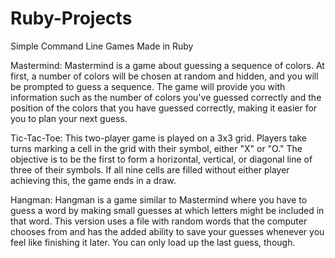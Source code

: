 # Ruby-Projects
Simple Command Line Games Made in Ruby

Mastermind:
Mastermind is a game about guessing a sequence of colors. At first, a number of colors will be chosen at random and hidden, and you will be prompted to guess a sequence. The game will provide you with information such as the number of colors you've guessed correctly and the position of the colors that you have guessed correctly, making it easier for you to plan your next guess.

Tic-Tac-Toe:
This two-player game is played on a 3x3 grid. Players take turns marking a cell in the grid with their symbol, either "X" or "O." The objective is to be the first to form a horizontal, vertical, or diagonal line of three of their symbols. If all nine cells are filled without either player achieving this, the game ends in a draw.

Hangman:
Hangman is a game similar to Mastermind where you have to guess a word by making small guesses at which letters might be included in that word. This version uses a file with random words that the computer chooses from and has the added ability to save your guesses whenever you feel like finishing it later. You can only load up the last guess, though.
